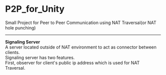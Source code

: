# P2P_for_Unity

Small Project for Peer to Peer Communication using NAT Traversal(or NAT hole punching)  

---

**Signaling Server**  
A server located outside of NAT environment to act as connector between clients.  
Signaling server has two features.  
First, observer for client's public ip address which is used for NAT Traversal.  
